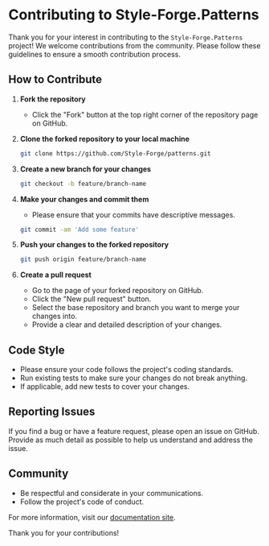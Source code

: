 
# Contributing to Style-Forge.Patterns

Thank you for your interest in contributing to the `Style-Forge.Patterns` project! We welcome contributions from the community. Please follow these guidelines to ensure a smooth contribution process.

## How to Contribute

1. **Fork the repository**
   - Click the "Fork" button at the top right corner of the repository page on GitHub.

2. **Clone the forked repository to your local machine**
   ```bash
   git clone https://github.com/Style-Forge/patterns.git
   ```

3. **Create a new branch for your changes**
   ```bash
   git checkout -b feature/branch-name
   ```

4. **Make your changes and commit them**
   - Please ensure that your commits have descriptive messages.
   ```bash
   git commit -am 'Add some feature'
   ```

5. **Push your changes to the forked repository**
   ```bash
   git push origin feature/branch-name
   ```

6. **Create a pull request**
   - Go to the page of your forked repository on GitHub.
   - Click the "New pull request" button.
   - Select the base repository and branch you want to merge your changes into.
   - Provide a clear and detailed description of your changes.

## Code Style

- Please ensure your code follows the project's coding standards.
- Run existing tests to make sure your changes do not break anything.
- If applicable, add new tests to cover your changes.

## Reporting Issues

If you find a bug or have a feature request, please open an issue on GitHub. Provide as much detail as possible to help us understand and address the issue.

## Community

- Be respectful and considerate in your communications.
- Follow the project's code of conduct.

For more information, visit our [documentation site](https://style-forge.dev/patterns/).

Thank you for your contributions!
